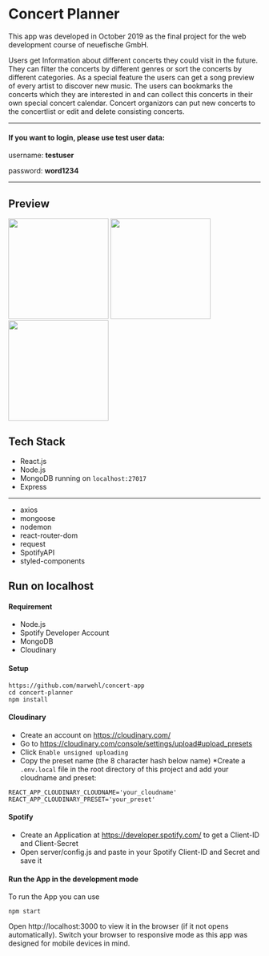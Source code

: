 # Concert Planner

This app was developed in October 2019 as the final project for the web development course of neuefische GmbH. 

Users get Information about different concerts they could visit in the future. They can filter the concerts by different genres or sort the concerts by different categories. As a special feature the users can get a song preview of every artist to discover new music. The users can bookmarks the concerts which they are interested in and can collect this concerts in their own special concert calendar.
Concert organizors can put new concerts to the concertlist or edit and delete consisting concerts.


_________
#### If you want to login, please use test user data:
username: **testuser**

password: **word1234**
______

## Preview

<img src="https://res.cloudinary.com/dhix1uwjg/image/upload/v1572264201/Screen_Shot_2019-10-28_at_13.02.21_n51cfn.png" width="200">
<img src="https://res.cloudinary.com/dhix1uwjg/image/upload/v1572264202/Screen_Shot_2019-10-28_at_13.02.34_kx6iib.png" width="200">
<img src="https://res.cloudinary.com/dhix1uwjg/image/upload/v1572264202/Screen_Shot_2019-10-28_at_13.02.30_utipxv.png" width="200">

## Tech Stack

* React.js 
* Node.js
* MongoDB running on ```localhost:27017```
* Express
____
* axios
* mongoose
* nodemon 
* react-router-dom
* request
* SpotifyAPI
* styled-components

## Run on localhost

#### Requirement

* Node.js
* Spotify Developer Account 
* MongoDB
* Cloudinary

#### Setup

```
https://github.com/marwehl/concert-app
cd concert-planner
npm install
```

#### Cloudinary

* Create an account on https://cloudinary.com/
* Go to https://cloudinary.com/console/settings/upload#upload_presets
* Click ```Enable unsigned uploading```
* Copy the preset name (the 8 character hash below name)
*Create a ```.env.local``` file in the root directory of this project and add your cloudname and preset:

```
REACT_APP_CLOUDINARY_CLOUDNAME='your_cloudname'
REACT_APP_CLOUDINARY_PRESET='your_preset'
```

#### Spotify

* Create an Application at https://developer.spotify.com/ to get a Client-ID and Client-Secret
* Open server/config.js and paste in your Spotify Client-ID and Secret and save it

#### Run the App in the development mode

To run the App you can use

```
npm start
````

Open http://localhost:3000 to view it in the browser (if it not opens automatically). Switch your browser to responsive mode as this app was designed for mobile devices in mind.

